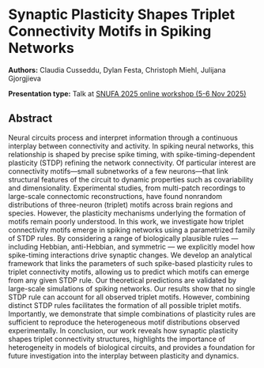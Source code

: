 # Synaptic Plasticity Shapes Triplet Connectivity Motifs in Spiking Networks

**Authors:** Claudia Cusseddu, Dylan Festa, Christoph Miehl, Julijana Gjorgjieva
                           


**Presentation type:** Talk at [SNUFA 2025 online workshop (5-6 Nov 2025)](https://snufa.net/2025)

## Abstract

Neural circuits process and interpret information through a continuous interplay between connectivity and activity. In spiking neural networks, this relationship is shaped by precise spike timing, with spike-timing-dependent plasticity (STDP) refining the network connectivity. Of particular interest are connectivity motifs—small subnetworks of a few neurons—that link structural features of the circuit to dynamic properties such as covariability and dimensionality. Experimental studies, from multi-patch recordings to large-scale connectomic reconstructions, have found nonrandom distributions of three-neuron (triplet) motifs across brain regions and species. However, the plasticity mechanisms underlying the formation of motifs remain poorly understood. 
In this work, we investigate how triplet connectivity motifs emerge in spiking networks using a parametrized family of STDP rules. By considering a range of biologically plausible rules — including Hebbian, anti-Hebbian, and symmetric — we explicitly model how spike-timing interactions drive synaptic changes. We develop an analytical framework that links the parameters of such spike-based plasticity rules to triplet connectivity motifs, allowing us to predict which motifs can emerge from any given STDP rule. Our theoretical predictions are validated by large-scale simulations of spiking networks.
Our results show that no single STDP rule can account for all observed triplet motifs. However, combining distinct STDP rules facilitates the formation of all possible triplet motifs. Importantly, we demonstrate that simple combinations of plasticity rules are sufficient to reproduce the heterogeneous motif distributions observed experimentally.
In conclusion, our work reveals how synaptic plasticity shapes triplet connectivity structures, highlights the importance of heterogeneity in models of biological circuits, and provides a foundation for future investigation into the interplay between plasticity and dynamics.